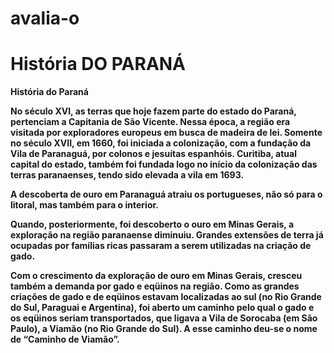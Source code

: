 # avalia-o <h1>História DO PARANÁ </h1>
<!DOCTYPEhtml>
<html lang="pt=br">
<strong>História do Paraná<strong/>
<P>No século XVI, as terras que hoje fazem parte do estado do Paraná, pertenciam a Capitania de São Vicente. Nessa época, a região era visitada por exploradores europeus em busca de madeira de lei. Somente no século XVII, em 1660, foi iniciada a colonização, com a fundação da Vila de Paranaguá, por colonos e jesuítas espanhóis. Curitiba, atual capital do estado, também foi fundada logo no início da colonização das terras paranaenses, tendo sido elevada a vila em 1693.
<p>A descoberta de <strong>ouro<strong/> em Paranaguá atraiu os portugueses, não só para o litoral, mas também para o interior.<p/>
 <p>Quando, posteriormente, foi descoberto o ouro em Minas Gerais, a exploração na região paranaense diminuiu. Grandes extensões de terra já ocupadas por famílias ricas passaram a serem utilizadas na criação de gado.<p/>
<p>Com o crescimento da exploração de ouro em Minas Gerais, cresceu também a demanda por gado e eqüinos na região. Como as grandes criações de gado e de eqüinos estavam localizadas ao sul (no Rio Grande do Sul, Paraguai e Argentina), foi aberto um caminho pelo qual o gado e os eqüinos seriam transportados, que ligava a Vila de Sorocaba (em São Paulo), a Viamão (no Rio Grande do Sul). A esse caminho deu-se o nome de <strong>“Caminho de Viamão”<strong/>.<p/>